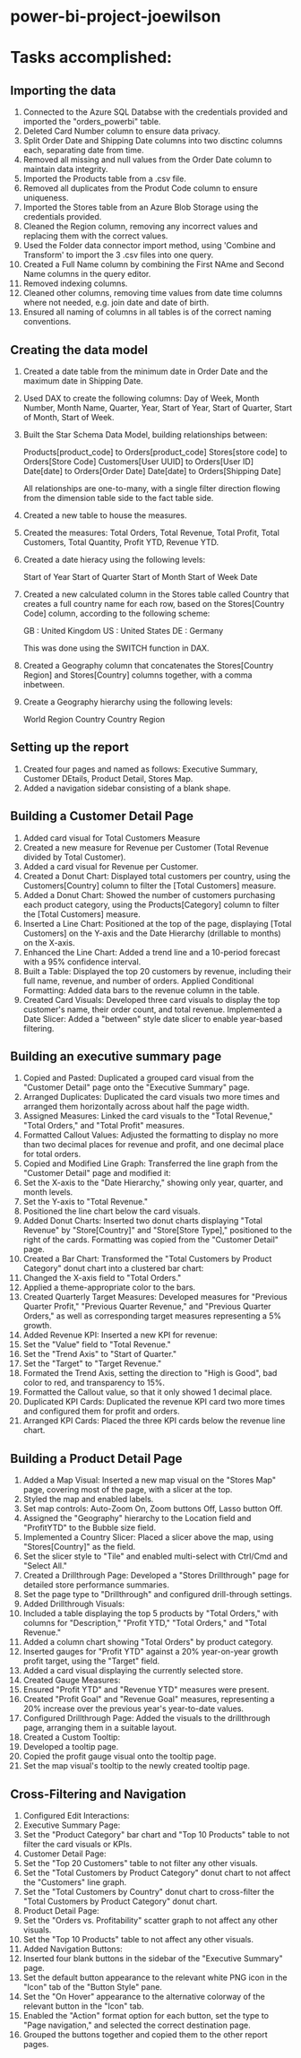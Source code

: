 # power-bi-project-joewilson

# Tasks accomplished:

## Importing the data

1. Connected to the Azure SQL Databse with the credentials provided and imported the "orders_powerbi" table.
2. Deleted Card Number column to ensure data privacy.
3. Split Order Date and Shipping Date columns into two disctinc columns each, separating date from time.
4. Removed all missing and null values from the Order Date column to maintain data integrity.
5. Imported the Products table from a .csv file.
6. Removed all duplicates from the Produt Code column to ensure uniqueness.
7. Imported the Stores table from an Azure Blob Storage using the credentials provided.
8. Cleaned the Region column, removing any incorrect values and replacing them with the correct values.
9. Used the Folder data connector import method, using 'Combine and Transform' to import the 3 .csv files into one query.
10. Created a Full Name column by combining the First NAme and Second Name columns in the query editor.
11. Removed indexing columns.
12. Cleaned other columns, removing time values from date time columns where not needed, e.g. join date and date of birth.
13. Ensured all naming of columns in all tables is of the correct naming conventions.

## Creating the data model

1. Created a date table from the minimum date in Order Date and the maximum date in Shipping Date.
2. Used DAX to create the following columns: Day of Week, Month Number, Month Name, Quarter, Year, Start of Year, Start of Quarter, Start of Month, Start of Week. 
3. Built the Star Schema Data Model, building relationships between: 

    Products[product_code] to Orders[product_code]
    Stores[store code] to Orders[Store Code]
    Customers[User UUID] to Orders[User ID]
    Date[date] to Orders[Order Date]
    Date[date] to Orders[Shipping Date]

    All relationships are one-to-many, with a single filter direction flowing from the dimension table side to the fact table side. 

4. Created a new table to house the measures.
5. Created the measures: Total Orders, Total Revenue, Total Profit, Total Customers, Total Quantity, Profit YTD, Revenue YTD.
6. Created a date hieracy using the following levels:

    Start of Year
    Start of Quarter
    Start of Month
    Start of Week
    Date

7. Created a new calculated column in the Stores table called Country that creates a full country name for each row, based on the Stores[Country Code] column, according to the following scheme:

    GB : United Kingdom
    US : United States
    DE : Germany

    This was done using the SWITCH function in DAX. 

8. Created a Geography column that concatenates the Stores[Country Region] and Stores[Country] columns together, with a comma inbetween. 
9. Create a Geography hierarchy using the following levels:

    World Region
    Country
    Country Region

## Setting up the report

1. Created four pages and named as follows: Executive Summary, Customer DEtails, Product Detail, Stores Map.
2. Added a navigation sidebar consisting of a blank shape.

## Building a Customer Detail Page

1. Added card visual for Total Customers Measure
2. Created a new measure for Revenue per Customer (Total Revenue divided by Total Customer).
3. Added a card visual for Revenue per Customer.
4. Created a Donut Chart: Displayed total customers per country, using the Customers[Country] column to filter the [Total Customers] measure.
5. Added a Donut Chart: Showed the number of customers purchasing each product category, using the Products[Category] column to filter the [Total Customers] measure.
6. Inserted a Line Chart: Positioned at the top of the page, displaying [Total Customers] on the Y-axis and the Date Hierarchy (drillable to months) on the X-axis.
7. Enhanced the Line Chart: Added a trend line and a 10-period forecast with a 95% confidence interval.
9. Built a Table: Displayed the top 20 customers by revenue, including their full name, revenue, and number of orders.
Applied Conditional Formatting: Added data bars to the revenue column in the table.
10. Created Card Visuals: Developed three card visuals to display the top customer's name, their order count, and total revenue.
Implemented a Date Slicer: Added a "between" style date slicer to enable year-based filtering.

## Building an executive summary page

1. Copied and Pasted: Duplicated a grouped card visual from the "Customer Detail" page onto the "Executive Summary" page.
2. Arranged Duplicates: Duplicated the card visuals two more times and arranged them horizontally across about half the page width.
3. Assigned Measures: Linked the card visuals to the "Total Revenue," "Total Orders," and "Total Profit" measures.
4. Formatted Callout Values: Adjusted the formatting to display no more than two decimal places for revenue and profit, and one decimal place for total orders.
5. Copied and Modified Line Graph: Transferred the line graph from the "Customer Detail" page and modified it:
6. Set the X-axis to the "Date Hierarchy," showing only year, quarter, and month levels.
7. Set the Y-axis to "Total Revenue."
8. Positioned the line chart below the card visuals.
9. Added Donut Charts: Inserted two donut charts displaying "Total Revenue" by "Store[Country]" and "Store[Store Type]," positioned to the right of the cards. Formatting was copied from the "Customer Detail" page.
10. Created a Bar Chart: Transformed the "Total Customers by Product Category" donut chart into a clustered bar chart:
11. Changed the X-axis field to "Total Orders."
12. Applied a theme-appropriate color to the bars.
13. Created Quarterly Target Measures: Developed measures for "Previous Quarter Profit," "Previous Quarter Revenue," and "Previous Quarter Orders," as well as corresponding target measures representing a 5% growth.
14. Added Revenue KPI: Inserted a new KPI for revenue:
15. Set the "Value" field to "Total Revenue."
16. Set the "Trend Axis" to "Start of Quarter."
17. Set the "Target" to "Target Revenue."
18. Formated the Trend Axis, setting the direction to "High is Good", bad color to red, and transparency to 15%.
19. Formatted the Callout value, so that it only showed 1 decimal place.
20. Duplicated KPI Cards: Duplicated the revenue KPI card two more times and configured them for profit and orders.
21. Arranged KPI Cards: Placed the three KPI cards below the revenue line chart.

## Building a Product Detail Page

1. Added a Map Visual: Inserted a new map visual on the "Stores Map" page, covering most of the page, with a slicer at the top.
2. Styled the map and enabled labels.
3. Set map controls: Auto-Zoom On, Zoom buttons Off, Lasso button Off.
4. Assigned the "Geography" hierarchy to the Location field and "ProfitYTD" to the Bubble size field.
5. Implemented a Country Slicer: Placed a slicer above the map, using "Stores[Country]" as the field.
6. Set the slicer style to "Tile" and enabled multi-select with Ctrl/Cmd and "Select All."
7. Created a Drillthrough Page: Developed a "Stores Drillthrough" page for detailed store performance summaries.
8. Set the page type to "Drillthrough" and configured drill-through settings.
9. Added Drillthrough Visuals:
10. Included a table displaying the top 5 products by "Total Orders," with columns for "Description," "Profit YTD," "Total Orders," and "Total Revenue."
11. Added a column chart showing "Total Orders" by product category.
12. Inserted gauges for "Profit YTD" against a 20% year-on-year growth profit target, using the "Target" field.
13. Added a card visual displaying the currently selected store.
14. Created Gauge Measures:
15. Ensured "Profit YTD" and "Revenue YTD" measures were present.
16. Created "Profit Goal" and "Revenue Goal" measures, representing a 20% increase over the previous year's year-to-date values.
17. Configured Drillthrough Page: Added the visuals to the drillthrough page, arranging them in a suitable layout.
18. Created a Custom Tooltip:
19. Developed a tooltip page.
20. Copied the profit gauge visual onto the tooltip page.
21. Set the map visual's tooltip to the newly created tooltip page.

## Cross-Filtering and Navigation 

1. Configured Edit Interactions:
2. Executive Summary Page:
3. Set the "Product Category" bar chart and "Top 10 Products" table to not filter the card visuals or KPIs.
4. Customer Detail Page:
5. Set the "Top 20 Customers" table to not filter any other visuals.
6. Set the "Total Customers by Product Category" donut chart to not affect the "Customers" line graph.
7. Set the "Total Customers by Country" donut chart to cross-filter the "Total Customers by Product Category" donut chart.
8. Product Detail Page:
9. Set the "Orders vs. Profitability" scatter graph to not affect any other visuals.
10. Set the "Top 10 Products" table to not affect any other visuals.
11. Added Navigation Buttons:
12. Inserted four blank buttons in the sidebar of the "Executive Summary" page.
13. Set the default button appearance to the relevant white PNG icon in the "Icon" tab of the "Button Style" pane.
14. Set the "On Hover" appearance to the alternative colorway of the relevant button in the "Icon" tab.
15. Enabled the "Action" format option for each button, set the type to "Page navigation," and selected the correct destination page.
16. Grouped the buttons together and copied them to the other report pages.